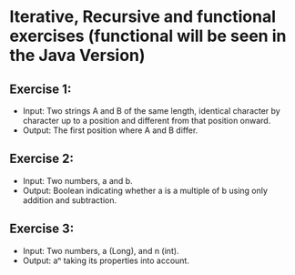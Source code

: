# Iterative, Recursive and functional exercises (functional will be seen in the Java Version)

## Exercise 1:

* Input: Two strings A and B of the same length, identical character by character up to a position and different from that position onward.
* Output: The first position where A and B differ.

## Exercise 2:

* Input:  Two numbers, a and b.
* Output: Boolean indicating whether a is a multiple of b using only addition and subtraction.

## Exercise 3:

* Input: Two numbers, a (Long), and n (int).
* Output: aⁿ taking its properties into account.
